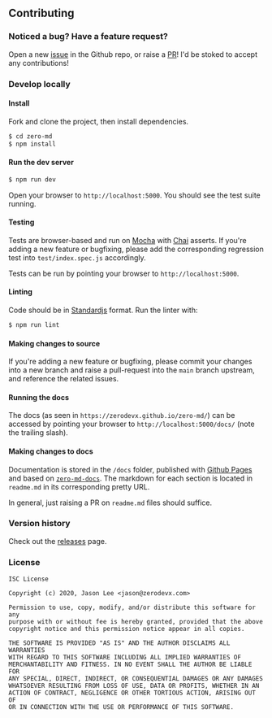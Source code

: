 ## Contributing

### Noticed a bug? Have a feature request?

Open a new [issue](https://github.com/zerodevx/zero-md/issues) in the Github repo, or raise a
[PR](https://github.com/zerodevx/zero-md/pulls)! I'd be stoked to accept any contributions!

### Develop locally

#### Install

Fork and clone the project, then install dependencies.

```bash
$ cd zero-md
$ npm install
```

#### Run the dev server

```bash
$ npm run dev
```

Open your browser to `http://localhost:5000`. You should see the test suite running.

#### Testing

Tests are browser-based and run on [Mocha](https://mochajs.org/) with [Chai](https://www.chaijs.com/)
asserts. If you're adding a new feature or bugfixing, please add the corresponding regression test
into `test/index.spec.js` accordingly.

Tests can be run by pointing your browser to `http://localhost:5000`.

#### Linting

Code should be in [Standardjs](https://standardjs.com/) format. Run the linter with:

```bash
$ npm run lint
```

#### Making changes to source

If you're adding a new feature or bugfixing, please commit your changes into a new branch and raise
a pull-request into the `main` branch upstream, and reference the related issues.

#### Running the docs

The docs (as seen in `https://zerodevx.github.io/zero-md/`) can be accessed by pointing your browser
to `http://localhost:5000/docs/` (note the trailing slash).

#### Making changes to docs

Documentation is stored in the `/docs` folder, published with [Github Pages](https://pages.github.com/)
and based on [`zero-md-docs`](https://github.com/zerodevx/zero-md-docs). The markdown for each
section is located in `readme.md` in its corresponding pretty URL.

In general, just raising a PR on `readme.md` files should suffice.

### Version history

Check out the [releases](https://github.com/zerodevx/zero-md/releases) page.

### License

```none
ISC License

Copyright (c) 2020, Jason Lee <jason@zerodevx.com>

Permission to use, copy, modify, and/or distribute this software for any
purpose with or without fee is hereby granted, provided that the above
copyright notice and this permission notice appear in all copies.

THE SOFTWARE IS PROVIDED "AS IS" AND THE AUTHOR DISCLAIMS ALL WARRANTIES
WITH REGARD TO THIS SOFTWARE INCLUDING ALL IMPLIED WARRANTIES OF
MERCHANTABILITY AND FITNESS. IN NO EVENT SHALL THE AUTHOR BE LIABLE FOR
ANY SPECIAL, DIRECT, INDIRECT, OR CONSEQUENTIAL DAMAGES OR ANY DAMAGES
WHATSOEVER RESULTING FROM LOSS OF USE, DATA OR PROFITS, WHETHER IN AN
ACTION OF CONTRACT, NEGLIGENCE OR OTHER TORTIOUS ACTION, ARISING OUT OF
OR IN CONNECTION WITH THE USE OR PERFORMANCE OF THIS SOFTWARE.
```
